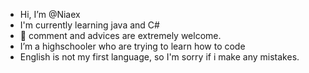 - Hi, I’m @Niaex
- I'm currently learning java and C#
- 🌱 comment and advices are extremely welcome.
- I’m a highschooler who are trying to learn how to code
- English is not my first language, so I'm sorry if i make any mistakes.
